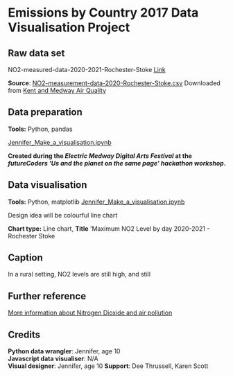 # Emissions by Country 2017 Data Visualisation Project

## Raw data set
NO2-measured-data-2020-2021-Rochester-Stoke
[Link](https://docs.google.com/spreadsheets/d/15ffZoAD550G8YZQeX5KK5ieQ_241Ni6bJ6pDFVdXhro/edit?usp=sharing)

**Source**:  [NO2-measurement-data-2020-Rochester-Stoke.csv](https://drive.google.com/uc?id=1QSNJ3B1ku8kjXsA_tCBh4fbpDK7wVLAA) Downloaded from [Kent and Medway Air Quality](https://kentair.org.uk/)
  

## Data preparation

**Tools:**  Python, pandas

[Jennifer_Make_a_visualisation.ipynb](./Data%20preparation/Jennifer_Make_a_visualisation.ipynb)

**Created during the _Electric Medway Digital Arts Festival_ at the _futureCoders 'Us and the planet on the same page' hackathon workshop_.**

## Data visualisation

**Tools:** Python, matplotlib
[Jennifer_Make_a_visualisation.ipynb](./Data%20visualisation/Jennifer_Make_a_visualisation.ipynb)

Design idea will be colourful line chart

**Chart type:**  Line chart, **Title** 'Maximum NO2 Level by day 2020-2021 - Rochester Stoke

## Caption

In a rural setting, NO2 levels are still high, and still

## Further reference

[More information about Nitrogen Dioxide and air pollution](https://www.londonair.org.uk/londonair/guide/WhatIsNO2.aspx)

## Credits
**Python data wrangler**:  Jennifer, age 10  
**Javascript data visualiser**: N/A  
**Visual designer**: Jennifer, age 10
**Support**:  Dee Thrussell, Karen Scott 
